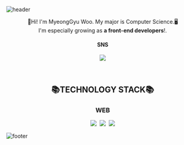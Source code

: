 ![header](https://capsule-render.vercel.app/api?type=waving&color=9BC3FF&height=250&section=header&text=Myeong%20Code&fontSize=60&animation=fadeIn&fontColor=FFFFFF)
<p align="center">
  🙌Hi! I'm MyeongGyu Woo. My major is Computer Science.🖥</br> 
   I'm especially growing as <strong>a front-end developers</strong>!.
</p>
<h4 align="center">SNS</h4>
<p align="center"><a href="https://www.instagram.com/woo__m_98/"><img src="https://img.shields.io/badge/Instagram-E4405F?style=flat-square&logo=Instagram&logoColor=white"/></a>
</p>
</br>
<h2 align="center">📚TECHNOLOGY STACK📚</h2>

<h3 align="center">WEB</h3>
<p align="center"><img src="https://img.shields.io/badge/HTML5-E34F26?style=flat-square&logo=Html5&logoColor=white"/>&nbsp <img src="https://img.shields.io/badge/CSS3-1572B6?style=flat-square&logo=Css3&logoColor=white"/>&nbsp <img src="https://img.shields.io/badge/JavaScript-F7DF1E?style=flat-square&logo=JavaScript&logoColor=black"/></p>




![footer](https://capsule-render.vercel.app/api?type=waving&color=9BC3FF&height=100&section=footer)

<!--
**myeongcode/myeongcode** is a ✨ _special_ ✨ repository because its `README.md` (this file) appears on your GitHub profile.
https://capsule-render.vercel.app/api?
Here are some ideas to get you started:

배지 및 로고 생성코드 form
<img src="https://img.shields.io/badge/<LABEL>-<MESSAGE>-<COLOR>">

-->
